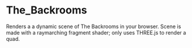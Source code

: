 # The_Backrooms
Renders a a dynamic scene of The Backrooms in your browser. Scene is made with a raymarching fragment shader; only uses THREE.js to render a quad.
